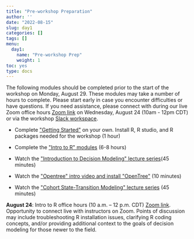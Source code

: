 ```yaml
---
title: "Pre-workshop Preparation"
author: ''
date: "2022-08-15"
slug: day1
categories: []
tags: []
menu:
  day1:
    name: "Pre-workshop Prep"
    weight: 1
toc: yes
type: docs
---
```


The following modules should be completed prior to the start of the workshop on Monday, August 29. These modules may take a number of hours to complete. Please start early in case you encounter difficulties or have questions. If you need assistance, please connect with during our live Zoom office hours [Zoom link](https://umn.zoom.us/j/93315239021?pwd=Z1FFSHJDZ2VPeFVNSFlyT3NDT1pTQT09) on Wednesday, August 24 (10am - 12pm CDT) or via the workshop [Slack workspace](https://join.slack.com/t/umnrworkshop2022/shared_invite/zt-1dsod5ibm-LYpHOOvLz_h_hm97LBZ_Hg).

- Complete ["Getting Started"](https://umn-cea-decision-modeling-workshop-2022.netlify.app/prework/getting-started/) on your own. Install R, R studio, and R packages needed for the workshop (1 hour)

- Complete the ["Intro to R" modules](https://umn-cea-decision-modeling-workshop-2022.netlify.app/days/day1/welcome/) (6-8 hours)

- Watch the ["Introduction to Decision Modeling" lecture series](https://umn-cea-decision-modeling-workshop-2022.netlify.app/days/day1/intro_to_decision_analysis/)(45 minutes)

- Watch the ["Opentree" intro video and install "OpenTree"](https://umn-cea-decision-modeling-workshop-2022.netlify.app/days/day1/opentree_vid_install/) (10 minutes)

- Watch the ["Cohort State-Transition Modeling" lecture series](https://umn-cea-decision-modeling-workshop-2022.netlify.app/days/day1/videos_markov/) (45 minutes)

**August 24**: Intro to R office hours (10 a.m. – 12 p.m. CDT) [Zoom link](https://umn.zoom.us/j/93315239021?pwd=Z1FFSHJDZ2VPeFVNSFlyT3NDT1pTQT09). Opportunity to connect live with instructors on Zoom. Points of discussion may include troubleshooting R installation issues, clarifying R coding concepts, and/or providing additional context to the goals of decision modeling for those newer to the field. 




